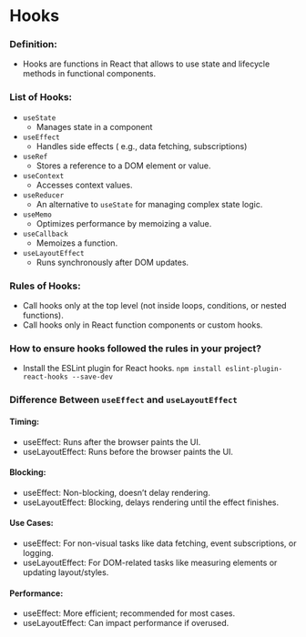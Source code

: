 # Hooks

### Definition:
- Hooks are functions in React that allows to use state and lifecycle methods in functional components.

### List of Hooks:
- ```useState```
  - Manages state in a component
- ```useEffect```
  - Handles side effects ( e.g., data fetching, subscriptions)
- ```useRef```
  - Stores a reference to a DOM element or value.
- ```useContext```
  - Accesses context values.
- ```useReducer```
  - An alternative to ```useState``` for managing complex state logic.
- ```useMemo```
  - Optimizes performance by memoizing a value.
- ```useCallback```
  - Memoizes a function.
- ```useLayoutEffect``` 
  - Runs synchronously after DOM updates.

### Rules of Hooks:
- Call hooks only at the top level (not inside loops, conditions, or nested functions).
- Call hooks only in React function components or custom hooks.

### How to ensure hooks followed the rules in your project?
- Install the ESLint plugin for React hooks.
```npm install eslint-plugin-react-hooks --save-dev```

### Difference Between ```useEffect``` and ```useLayoutEffect```

#### Timing:

- useEffect: Runs after the browser paints the UI.
- useLayoutEffect: Runs before the browser paints the UI.

#### Blocking:

- useEffect: Non-blocking, doesn’t delay rendering.
- useLayoutEffect: Blocking, delays rendering until the effect finishes.

#### Use Cases:

- useEffect: For non-visual tasks like data fetching, event subscriptions, or logging.
- useLayoutEffect: For DOM-related tasks like measuring elements or updating layout/styles.

#### Performance:

- useEffect: More efficient; recommended for most cases.
- useLayoutEffect: Can impact performance if overused.




